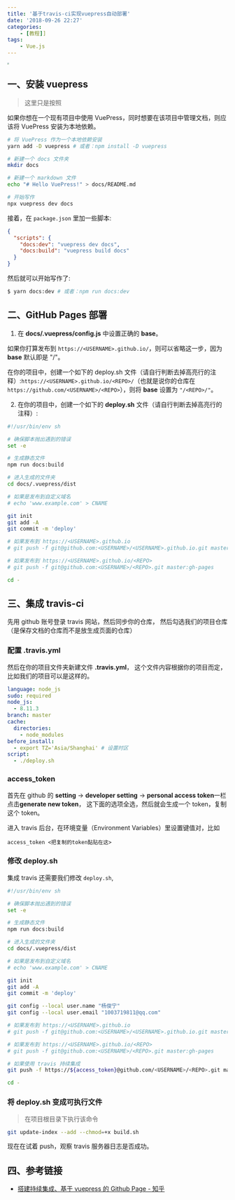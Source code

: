 ```yaml
---
title: '基于travis-ci实现vuepress自动部署'
date: '2018-09-26 22:27'
categories:
	- [教程]]
tags:
	- Vue.js
---
```


<img src="https://i.loli.net/2018/09/26/5baba6f2be8eb.jpeg" style="zoom:25%;" />

<!--more-->

## 一、安装 vuepress

> 这里只是按照

如果你想在一个现有项目中使用 VuePress，同时想要在该项目中管理文档，则应该将 VuePress 安装为本地依赖。

```bash
# 将 VuePress 作为一个本地依赖安装
yarn add -D vuepress # 或者：npm install -D vuepress

# 新建一个 docs 文件夹
mkdir docs

# 新建一个 markdown 文件
echo "# Hello VuePress!" > docs/README.md

# 开始写作
npx vuepress dev docs
```

接着，在 `package.json` 里加一些脚本:

```json
{
  "scripts": {
    "docs:dev": "vuepress dev docs",
    "docs:build": "vuepress build docs"
  }
}
```

然后就可以开始写作了:

```bash
$ yarn docs:dev # 或者：npm run docs:dev
```

## 二、GitHub Pages 部署

1. 在 **docs/.vuepress/config.js** 中设置正确的 **base**。

如果你打算发布到 `https://<USERNAME>.github.io/`，则可以省略这一步，因为 **base** 默认即是 "/"。

在你的项目中，创建一个如下的 deploy.sh 文件（请自行判断去掉高亮行的注释）:`https://<USERNAME>.github.io/<REPO>/`（也就是说你的仓库在 `https://github.com/<USERNAME>/<REPO>`），则将 **base** 设置为 `"/<REPO>/"`。

2. 在你的项目中，创建一个如下的 **deploy.sh** 文件（请自行判断去掉高亮行的注释）:

```bash
#!/usr/bin/env sh

# 确保脚本抛出遇到的错误
set -e

# 生成静态文件
npm run docs:build

# 进入生成的文件夹
cd docs/.vuepress/dist

# 如果是发布到自定义域名
# echo 'www.example.com' > CNAME

git init
git add -A
git commit -m 'deploy'

# 如果发布到 https://<USERNAME>.github.io
# git push -f git@github.com:<USERNAME>/<USERNAME>.github.io.git master

# 如果发布到 https://<USERNAME>.github.io/<REPO>
# git push -f git@github.com:<USERNAME>/<REPO>.git master:gh-pages

cd -
```

## 三、集成 travis-ci

先用 github 账号登录 travis 网站，然后同步你的仓库， 然后勾选我们的项目仓库（是保存文档的仓库而不是放生成页面的仓库）

### 配置 .travis.yml

然后在你的项目文件夹新建文件 **.travis.yml**， 这个文件内容根据你的项目而定，比如我们的项目可以是这样的。

```yaml
language: node_js
sudo: required
node_js:
  - 8.11.3
branch: master
cache:
  directories:
    - node_modules
before_install:
  - export TZ='Asia/Shanghai' # 设置时区
script:
  - ./deploy.sh
```

### access_token

首先在 github 的 **setting** -> **developer setting** -> **personal access token**一栏点击**generate new token**， 这下面的选项全选，然后就会生成一个 token，复制这个 token。

进入 travis 后台，在环境变量（Environment Variables）里设置键值对，比如

```
access_token <把复制的token黏贴在这>
```

### 修改 deploy.sh

集成 travis 还需要我们修改 `deploy.sh`,

```bash
#!/usr/bin/env sh

# 确保脚本抛出遇到的错误
set -e

# 生成静态文件
npm run docs:build

# 进入生成的文件夹
cd docs/.vuepress/dist

# 如果是发布到自定义域名
# echo 'www.example.com' > CNAME

git init
git add -A
git commit -m 'deploy'

git config --local user.name "杨俊宁"
git config --local user.email "1003719811@qq.com"

# 如果发布到 https://<USERNAME>.github.io
# git push -f git@github.com:<USERNAME>/<USERNAME>.github.io.git master

# 如果发布到 https://<USERNAME>.github.io/<REPO>
# git push -f git@github.com:<USERNAME>/<REPO>.git master:gh-pages

# 如果使用 travis 持续集成
git push -f https://${access_token}@github.com/<USERNAME>/<REPO>.git master:gh-pages

cd -
```

### 将 deploy.sh 变成可执行文件

> 在项目根目录下执行该命令

```bash
git update-index --add --chmod=+x build.sh
```

现在在试着 push，观察 travis 服务器日志是否成功。

## 四、参考链接

- [搭建持续集成、基于 vuepress 的 Github Page - 知乎](https://zhuanlan.zhihu.com/p/36390666)
